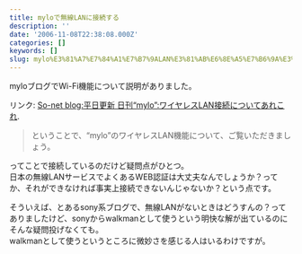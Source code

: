```yaml
---
title: myloで無線LANに接続する
description: ''
date: '2006-11-08T22:38:08.000Z'
categories: []
keywords: []
slug: mylo%E3%81%A7%E7%84%A1%E7%B7%9ALAN%E3%81%AB%E6%8E%A5%E7%B6%9A%E3%81%99%E3%82%8B
---
```

myloブログでWi-Fi機能について説明がありました。

リンク: [So-net blog:平日更新 日刊“mylo”:ワイヤレスLAN接続についてあれこれ](http://blog.so-net.ne.jp/mylo/2006-11-08 "So-net blog:平日更新 日刊“mylo”:ワイヤレスLAN接続についてあれこれ").

> ということで、“mylo”のワイヤレスLAN機能について、ご覧いただきましょう。

ってことで接続しているのだけど疑問点がひとつ。  
日本の無線LANサービスでよくあるWEB認証は大丈夫なんでしょうか？ってか、それができなければ事実上接続できないんじゃないか？という点です。

そういえば、とあるsony系ブログで、無線LANがないときはどうすんの？ってありましたけど、sonyからwalkmanとして使うという明快な解が出ているのにそんな疑問投げなくても。  
walkmanとして使うというところに微妙さを感じる人はいるわけですが。